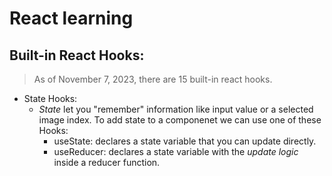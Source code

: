 # React learning

## Built-in React Hooks:

> As of November 7, 2023, there are 15 built-in react hooks.

- State Hooks:
  - *State* let you "remember" information like input value or a selected image index. To add state to a componenet we can use one of these Hooks:
    - useState: declares a state variable that you can update directly.
    - useReducer: declares a state variable with the _update logic_ inside a reducer function.

